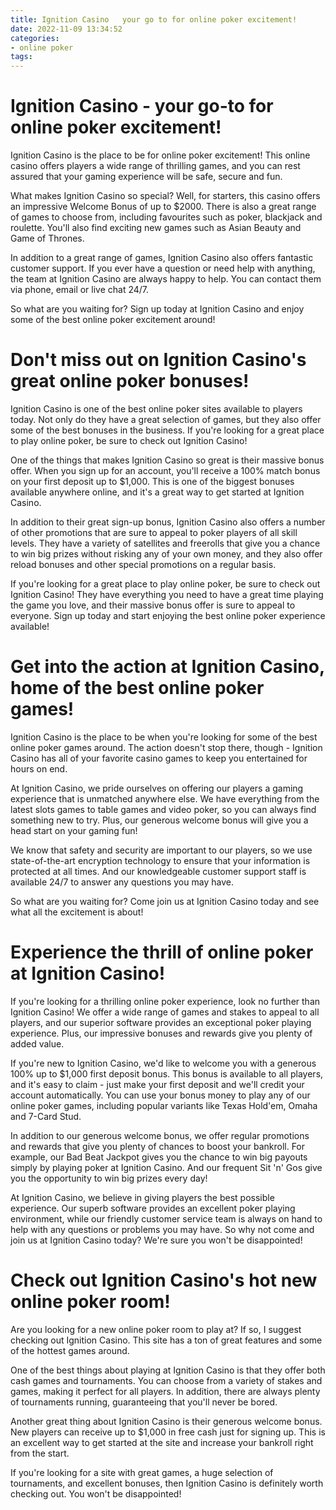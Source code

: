 ```yaml
---
title: Ignition Casino   your go to for online poker excitement!
date: 2022-11-09 13:34:52
categories:
- online poker
tags:
---
```



#  Ignition Casino - your go-to for online poker excitement!

Ignition Casino is the place to be for online poker excitement! This online casino offers players a wide range of thrilling games, and you can rest assured that your gaming experience will be safe, secure and fun.

What makes Ignition Casino so special? Well, for starters, this casino offers an impressive Welcome Bonus of up to $2000. There is also a great range of games to choose from, including favourites such as poker, blackjack and roulette. You'll also find exciting new games such as Asian Beauty and Game of Thrones.

In addition to a great range of games, Ignition Casino also offers fantastic customer support. If you ever have a question or need help with anything, the team at Ignition Casino are always happy to help. You can contact them via phone, email or live chat 24/7.

So what are you waiting for? Sign up today at Ignition Casino and enjoy some of the best online poker excitement around!

#  Don't miss out on Ignition Casino's great online poker bonuses!

Ignition Casino is one of the best online poker sites available to players today. Not only do they have a great selection of games, but they also offer some of the best bonuses in the business. If you're looking for a great place to play online poker, be sure to check out Ignition Casino!

One of the things that makes Ignition Casino so great is their massive bonus offer. When you sign up for an account, you'll receive a 100% match bonus on your first deposit up to $1,000. This is one of the biggest bonuses available anywhere online, and it's a great way to get started at Ignition Casino.

In addition to their great sign-up bonus, Ignition Casino also offers a number of other promotions that are sure to appeal to poker players of all skill levels. They have a variety of satellites and freerolls that give you a chance to win big prizes without risking any of your own money, and they also offer reload bonuses and other special promotions on a regular basis.

If you're looking for a great place to play online poker, be sure to check out Ignition Casino! They have everything you need to have a great time playing the game you love, and their massive bonus offer is sure to appeal to everyone. Sign up today and start enjoying the best online poker experience available!

#  Get into the action at Ignition Casino, home of the best online poker games!

Ignition Casino is the place to be when you're looking for some of the best online poker games around. The action doesn't stop there, though - Ignition Casino has all of your favorite casino games to keep you entertained for hours on end.

At Ignition Casino, we pride ourselves on offering our players a gaming experience that is unmatched anywhere else. We have everything from the latest slots games to table games and video poker, so you can always find something new to try. Plus, our generous welcome bonus will give you a head start on your gaming fun!

We know that safety and security are important to our players, so we use state-of-the-art encryption technology to ensure that your information is protected at all times. And our knowledgeable customer support staff is available 24/7 to answer any questions you may have.

So what are you waiting for? Come join us at Ignition Casino today and see what all the excitement is about!

#  Experience the thrill of online poker at Ignition Casino!

If you're looking for a thrilling online poker experience, look no further than Ignition Casino! We offer a wide range of games and stakes to appeal to all players, and our superior software provides an exceptional poker playing experience. Plus, our impressive bonuses and rewards give you plenty of added value.

If you're new to Ignition Casino, we'd like to welcome you with a generous 100% up to $1,000 first deposit bonus. This bonus is available to all players, and it's easy to claim - just make your first deposit and we'll credit your account automatically. You can use your bonus money to play any of our online poker games, including popular variants like Texas Hold'em, Omaha and 7-Card Stud.

In addition to our generous welcome bonus, we offer regular promotions and rewards that give you plenty of chances to boost your bankroll. For example, our Bad Beat Jackpot gives you the chance to win big payouts simply by playing poker at Ignition Casino. And our frequent Sit 'n' Gos give you the opportunity to win big prizes every day!

At Ignition Casino, we believe in giving players the best possible experience. Our superb software provides an excellent poker playing environment, while our friendly customer service team is always on hand to help with any questions or problems you may have. So why not come and join us at Ignition Casino today? We're sure you won't be disappointed!

#  Check out Ignition Casino's hot new online poker room!

Are you looking for a new online poker room to play at? If so, I suggest checking out Ignition Casino. This site has a ton of great features and some of the hottest games around.

One of the best things about playing at Ignition Casino is that they offer both cash games and tournaments. You can choose from a variety of stakes and games, making it perfect for all players. In addition, there are always plenty of tournaments running, guaranteeing that you'll never be bored.

Another great thing about Ignition Casino is their generous welcome bonus. New players can receive up to $1,000 in free cash just for signing up. This is an excellent way to get started at the site and increase your bankroll right from the start.

If you're looking for a site with great games, a huge selection of tournaments, and excellent bonuses, then Ignition Casino is definitely worth checking out. You won't be disappointed!